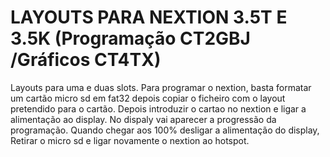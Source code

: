 # LAYOUTS PARA NEXTION 3.5T E 3.5K (Programação CT2GBJ /Gráficos CT4TX)

Layouts para uma e duas slots. Para programar o nextion, basta formatar um cartão micro sd em fat32 depois copiar o ficheiro com o layout pretendido para o cartão. Depois introduzir o cartao no nextion e ligar a alimentação ao display. No dispaly vai aparecer a progressão da programação. Quando chegar aos 100% desligar a alimentação do display, Retirar o micro sd e ligar novamente o nextion ao hotspot.
